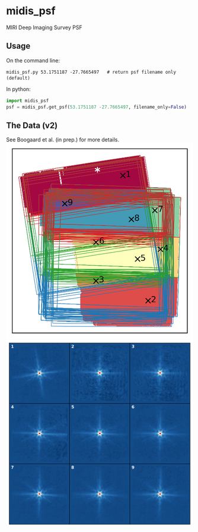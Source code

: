 # midis_psf
MIRI Deep Imaging Survey PSF

## Usage

On the command line:
``` shell
midis_psf.py 53.1751187 -27.7665497   # return psf filename only (default)
```

In python:
``` python
import midis_psf
psf = midis_psf.get_psf(53.1751187 -27.7665497, filename_only=False)   # returns psf data
```

## The Data (v2)
See Boogaard et al. (in prep.) for more details.
![psf_map](data-v2/map_psf_v2.png)
![psf_tmpl](data-v2/psf_tmpl_v2.png)
